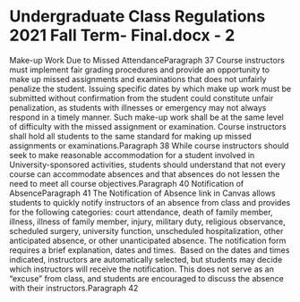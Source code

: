 # Undergraduate Class Regulations 2021 Fall Term- Final.docx - 2

Make-up Work Due to Missed AttendanceParagraph 37
Course instructors must implement fair grading procedures and provide an opportunity to make up missed assignments and examinations that does not unfairly penalize the student. Issuing specific dates by which make up work must be submitted without confirmation from the student could constitute unfair penalization, as students with illnesses or emergency may not always respond in a timely manner. Such make-up work shall be at the same level of difficulty with the missed assignment or examination. Course instructors shall hold all students to the same standard for making up missed assignments or examinations.Paragraph 38
While course instructors should seek to make reasonable accommodation for a student involved in University-sponsored activities, students should understand that not every course can accommodate absences and that absences do not lessen the need to meet all course objectives.Paragraph 40
Notification of AbsenceParagraph 41
The Notification of Absence link in Canvas allows students to quickly notify instructors of an absence from class and provides for the following categories: court attendance, death of family member, illness, illness of family member, injury, military duty, religious observance, scheduled surgery, university function, unscheduled hospitalization, other anticipated absence, or other unanticipated absence. The notification form requires a brief explanation, dates and times.  Based on the dates and times indicated, instructors are automatically selected, but students may decide which instructors will receive the notification. This does not serve as an “excuse” from class, and students are encouraged to discuss the absence with their instructors.Paragraph 42